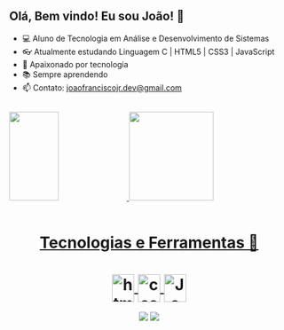 ## Olá, Bem vindo! Eu sou João! 👋

- 💻 Aluno de Tecnologia em Análise e Desenvolvimento de Sistemas
- 👓 Atualmente estudando Linguagem C | HTML5 | CSS3 | JavaScript
- 🤩 Apaixonado por tecnologia
- 📚 Sempre aprendendo
- 📫 Contato: joaofranciscojr.dev@gmail.com
##
<div>
   <a href="https://github.com/JoaaoFranciscoJr">
    <img height="160cm" <img width="42%" src="https://github-readme-stats.vercel.app/api?username=JoaaoFranciscoJr&show_icons=true&theme=merko&include_all_commit=true&count_private=true">
    <img height="160cm" <img width="55%" src="https://github-readme-stats.vercel.app/api/top-langs/?username=JoaaoFranciscoJr&langs_count=8&theme=merko">
</div>
     
<div style="display: inline_block" align="center"><br> 
  <h1> Tecnologias e Ferramentas 🔧 <h1>
      <img align="center" alt="html5" height="50" width="40" src="https://cdn.jsdelivr.net/gh/devicons/devicon/icons/html5/html5-original.svg">
      <img align="center" alt="css3" height="50" width="40" src="https://cdn.jsdelivr.net/gh/devicons/devicon/icons/css3/css3-original.svg">
      <img align="center" alt="Js" height="50" width="40" src="https://cdn.jsdelivr.net/gh/devicons/devicon/icons/javascript/javascript-plain.svg">
</div>  

<div align="center">
  <a href="https://www.linkedin.com/in/jo%C3%A3o-francisco-jr/" target="_blank"><img src="https://img.shields.io/badge/-LinkedIn-%230077B5?style=for-the-badge&logo=linkedin&logoColor=white" target="_blank"></a> 
  <a href="https://www.instagram.com/joao_jfcj/" target="_blank"><img src="https://img.shields.io/badge/-Instagram-%23E4405F?style=for-the-badge&logo=instagram&logoColor=white" target="_blank"></a>
</div>

